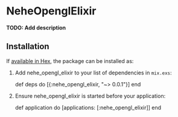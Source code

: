 # NeheOpenglElixir

**TODO: Add description**

## Installation

If [available in Hex](https://hex.pm/docs/publish), the package can be installed as:

  1. Add nehe_opengl_elixir to your list of dependencies in `mix.exs`:

        def deps do
          [{:nehe_opengl_elixir, "~> 0.0.1"}]
        end

  2. Ensure nehe_opengl_elixir is started before your application:

        def application do
          [applications: [:nehe_opengl_elixir]]
        end

